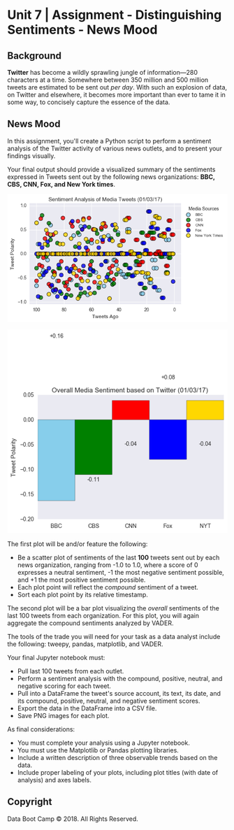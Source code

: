 # Unit 7 | Assignment - Distinguishing Sentiments - News Mood

## Background

**Twitter** has become a wildly sprawling jungle of information—280 characters at a time. Somewhere between 350 million and 500 million tweets are estimated to be sent out _per day_. With such an explosion of data, on Twitter and elsewhere, it becomes more important than ever to tame it in some way, to concisely capture the essence of the data.

## News Mood

In this assignment, you'll create a Python script to perform a sentiment analysis of the Twitter activity of various news outlets, and to present your findings visually.

Your final output should provide a visualized summary of the sentiments expressed in Tweets sent out by the following news organizations: **BBC, CBS, CNN, Fox, and New York times**.

![output_10_0.png](Images/output_10_0.png)

![output_13_1.png](Images/output_13_1.png)

The first plot will be and/or feature the following:

* Be a scatter plot of sentiments of the last **100** tweets sent out by each news organization, ranging from -1.0 to 1.0, where a score of 0 expresses a neutral sentiment, -1 the most negative sentiment possible, and +1 the most positive sentiment possible.
* Each plot point will reflect the _compound_ sentiment of a tweet.
* Sort each plot point by its relative timestamp.

The second plot will be a bar plot visualizing the _overall_ sentiments of the last 100 tweets from each organization. For this plot, you will again aggregate the compound sentiments analyzed by VADER.

The tools of the trade you will need for your task as a data analyst include the following: tweepy, pandas, matplotlib, and VADER.

Your final Jupyter notebook must:

* Pull last 100 tweets from each outlet.
* Perform a sentiment analysis with the compound, positive, neutral, and negative scoring for each tweet.
* Pull into a DataFrame the tweet's source account, its text, its date, and its compound, positive, neutral, and negative sentiment scores.
* Export the data in the DataFrame into a CSV file.
* Save PNG images for each plot.

As final considerations:

* You must complete your analysis using a Jupyter notebook.
* You must use the Matplotlib or Pandas plotting libraries.
* Include a written description of three observable trends based on the data.
* Include proper labeling of your plots, including plot titles (with date of analysis) and axes labels.

## Copyright

Data Boot Camp © 2018. All Rights Reserved.
